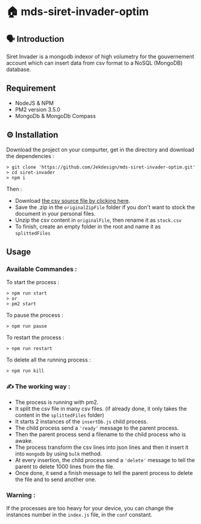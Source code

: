 # 🏠 mds-siret-invader-optim

## 🗣️ Introduction
Siret Invader is a mongodb indexor of high volumetry for the gouvernement account which can insert data from csv format to a NoSQL (MongoDB) database.

## Requirement
* NodeJS & NPM
* PM2 version 3.5.0
* MongoDb & MongoDb Compass

## ⚙️ Installation
Download the project on your compurter, get in the directory and download the dependencies :
```
> git clone 'https://github.com/Jekdesign/mds-siret-invader-optim.git'
> cd siret-invader
> npm i
```
Then :
* Download [the csv source file by clicking here](https://www.data.gouv.fr/fr/datasets/r/7e73e851-3b07-45e6-a29a-506733eafb2d "StockEtablissement_utf8.zip").
*  Save the .zip in the `originalZipFile` folder if you don't want to stock the document in your personal files.
* Unzip the csv content in `originalFile`, then rename it as `stock.csv`
* To finish, create an empty folder in the root and name it as `splittedFiles`
## Usage

### Available Commandes :
To start the process :
```
> npm run start
> or
> pm2 start
```
To pause the process :
```
> npm run pause
```
To restart the process :
```
> npm run restart
```
To delete all the running process :
```
> npm run kill
```
### ✍️ The working way :
* The process is running with pm2.
* It split the csv file in many csv files. (if already done, it only takes the content in the `splittedFiles` folder)
* It starts 2 instances of the `insertDb.js` child process.
* The child process send a `'ready'` message to the parent process.
* Then the parent process send a filename to the child process who is awake.
* The process transform the csv lines into json lines and then it insert it into `mongodb` by using `bulk` method.
* At every insertion, the child process send a `'delete'` message to tell the parent to delete 1000 lines from the file.
* Once done, it send a finish message to tell the parent process to delete the file and to send another one.

### Warning :
If the processes are too heavy for your device, you can change the instances number in the `index.js` file, in the `conf` constant.
